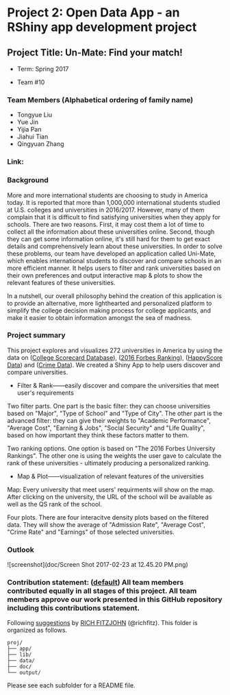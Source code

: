 # Project 2: Open Data App - an RShiny app development project

## Project Title: Un-Mate: Find your match! 

+ Term: Spring 2017

+ Team #10

### Team Members (Alphabetical ordering of family name)

+ Tongyue Liu
+ Yue Jin
+ Yijia Pan
+ Jiahui Tian
+ Qingyuan Zhang 

### Link: 

### Background

More and more international students are choosing to study in America today. It is reported that more than 1,000,000 international students studied at U.S. colleges and universities in 2016/2017. However, many of them complain that it is difficult to find satisfying universities when they apply for schools. There are two reasons. First, it may cost them a lot of time to collect all the information about these universities online. Second, though they can get some information online, it's still hard for them to get exact details and comprehensively learn about these universities. In order to solve these problems, our team have developed an application called Uni-Mate, which enables international students to discover and compare schools in an more efficient manner. It helps users to filter and rank universities based on their own preferences and output interactive map & plots to show the relevant features of these universities.

In a nutshell, our overall philosophy behind the creation of this application is to provide an alternative, more lighthearted and personalized platform to simplify the college decision making process for college applicants, and make it easier to obtain information amongst the sea of madness. 

### Project summary

This project explores and visualizes 272 universities in America by using the data on ([College Scorecard Database](https://collegescorecard.ed.gov/data/documentation/)), ([2016 Forbes Ranking](data/ranking_forbes_2016.csv)), ([HappyScore Data](data/Happinessdata.csv)) and ([Crime Data](data/CrimeData_final.csv)). We created a Shiny App to help users discover and compare universities. 

+ Filter & Rank——easily discover and compare the universities that meet user's requirements

Two filter parts. One part is the basic filter: they can choose universities based on "Major", "Type of School" and "Type of City". The other part is the advanced filter: they can give their weights to "Academic Performance", "Average Cost", "Earning & Jobs", "Social Security" and "Life Quality", based on how important they think these factors matter to them. 

Two ranking options. One option is based on "The 2016 Forbes University Rankings". The other one is using the weights the user gave to calculate the rank of these universities - ultimately producing a personalized ranking. 

+ Map & Plot——visualization of relevant features of the universities 

Map: Every university that meet users' requirments will show on the map. After clicking on the university, the URL of the school will be available as well as the QS rank of the school. 

Four plots. There are four interacitve density plots based on the filtered data. They will show the average of "Admission Rate", "Average Cost", "Crime Rate" and "Earnings" of those selected universities.

### Outlook

![screenshot](doc/Screen Shot 2017-02-23 at 12.45.20 PM.png)

### **Contribution statement**: ([default](doc/a_note_on_contributions.md)) All team members contributed equally in all stages of this project. All team members approve our work presented in this GitHub repository including this contributions statement. 

Following [suggestions](http://nicercode.github.io/blog/2013-04-05-projects/) by [RICH FITZJOHN](http://nicercode.github.io/about/#Team) (@richfitz). This folder is organized as follows.

```
proj/
├── app/
├── lib/
├── data/
├── doc/
└── output/
```

Please see each subfolder for a README file.

